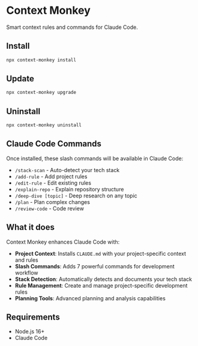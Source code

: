 # Context Monkey

Smart context rules and commands for Claude Code.

## Install

```bash
npx context-monkey install
```

## Update

```bash
npx context-monkey upgrade
```

## Uninstall

```bash
npx context-monkey uninstall
```

## Claude Code Commands

Once installed, these slash commands will be available in Claude Code:

- `/stack-scan` - Auto-detect your tech stack
- `/add-rule` - Add project rules
- `/edit-rule` - Edit existing rules
- `/explain-repo` - Explain repository structure
- `/deep-dive [topic]` - Deep research on any topic
- `/plan` - Plan complex changes
- `/review-code` - Code review

## What it does

Context Monkey enhances Claude Code with:

- **Project Context**: Installs `CLAUDE.md` with your project-specific context and rules
- **Slash Commands**: Adds 7 powerful commands for development workflow
- **Stack Detection**: Automatically detects and documents your tech stack
- **Rule Management**: Create and manage project-specific development rules
- **Planning Tools**: Advanced planning and analysis capabilities

## Requirements

- Node.js 16+
- Claude Code